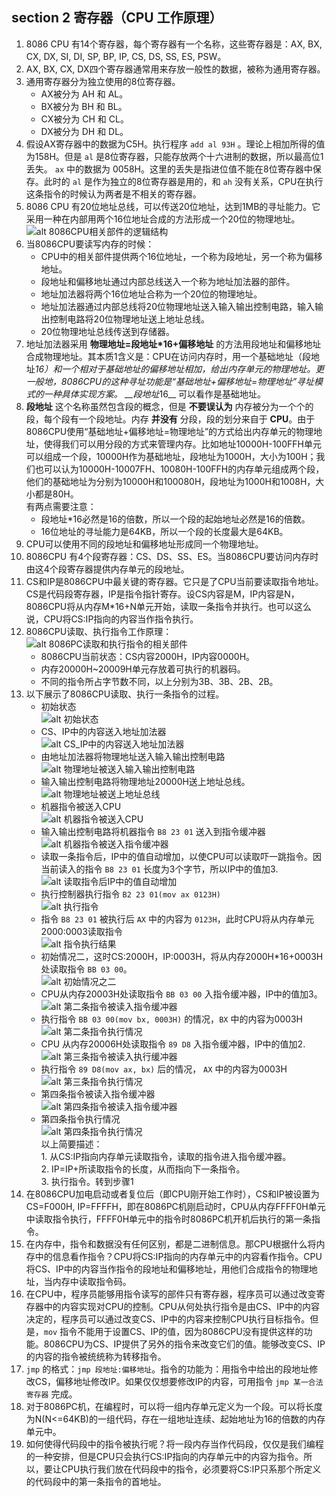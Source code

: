 ## section 2 寄存器（CPU 工作原理）     

1.  8086 CPU 有14个寄存器，每个寄存器有一个名称，这些寄存器是：AX, BX, CX, DX, SI, DI, SP, BP, IP, CS, DS, SS, ES, PSW。    
2.  AX, BX, CX, DX四个寄存器通常用来存放一般性的数据，被称为通用寄存器。      
3.  通用寄存器分为独立使用的8位寄存器。     
    + AX被分为 AH 和 AL。     
    + BX被分为 BH 和 BL。     
    + CX被分为 CH 和 CL。     
    + DX被分为 DH 和 DL。     
4.  假设AX寄存器中的数据为C5H。执行程序 `add al 93H` 。理论上相加所得的值为158H。但是 `al` 是8位寄存器，只能存放两个十六进制的数据，所以最高位1丢失。 `ax` 中的数据为 0058H。这里的丢失是指进位值不能在8位寄存器中保存。此时的 `al` 是作为独立的8位寄存器是用的，和 `ah` 没有关系，CPU在执行这条指令的时候认为两者是不相关的寄存器。        
5.  8086 CPU 有20位地址总线，可以传送20位地址，达到1MB的寻址能力。它采用一种在内部用两个16位地址合成的方法形成一个20位的物理地址。    
    ![alt 8086CPU相关部件的逻辑结构](../../pictures/8086CPU相关部件的逻辑结构.PNG "8086CPU相关部件的逻辑结构")       
6.  当8086CPU要读写内存的时候：   
    + CPU中的相关部件提供两个16位地址，一个称为段地址，另一个称为偏移地址。      
    + 段地址和偏移地址通过内部总线送入一个称为地址加法器的部件。    
    + 地址加法器将两个16位地址合称为一个20位的物理地址。    
    + 地址加法器通过内部总线将20位物理地址送入输入输出控制电路，输入输出控制电路将20位物理地址送上地址总线。      
    + 20位物理地址总线传送到存储器。    
7.  地址加法器采用 __物理地址=段地址*16+偏移地址__ 的方法用段地址和偏移地址合成物理地址。其本质1含义是：CPU在访问内存时，用一个基础地址（段地址*16）和一个相对于基础地址的偏移地址相加，给出内存单元的物理地址。更一般地，8086CPU的这种寻址功能是“基础地址+偏移地址=物理地址”寻址模式的一种具体实现方案。 __段地址*16__ 可以看作是基础地址。     
8.  __段地址__ 这个名称虽然包含段的概念，但是 __不要误认为__ 内存被分为一个个的段，每个段有一个段地址。内存 __并没有__ 分段，段的划分来自于 __CPU__。由于8086CPU使用“基础地址+偏移地址=物理地址”的方式给出内存单元的物理地址，使得我们可以用分段的方式来管理内存。比如地址10000H-100FFH单元可以组成一个段，10000H作为基础地址，段地址为1000H，大小为100H；我们也可以认为10000H-10007FH、10080H-100FFH的内存单元组成两个段，他们的基础地址为分别为10000H和100080H，段地址为1000H和1008H，大小都是80H。    
    有两点需要注意：    
    + 段地址*16必然是16的倍数，所以一个段的起始地址必然是16的倍数。
    + 16位地址的寻址能力是64KB，所以一个段的长度最大是64KB。       
9.  CPU可以使用不同的段地址和偏移地址形成同一个物理地址。     
10.  8086CPU 有4个段寄存器：CS、DS、SS、ES。当8086CPU要访问内存时由这4个段寄存器提供内存单元的段地址。     
11.  CS和IP是8086CPU中最关键的寄存器。它只是了CPU当前要读取指令地址。CS是代码段寄存器，IP是指令指针寄存。设CS内容是M，IP内容是N，8086CPU将从内存M*16+N单元开始，读取一条指令并执行。也可以这么说，CPU将CS:IP指向的内容当作指令执行。     
12.  8086CPU读取、执行指令工作原理：      
     ![alt 8086PC读取和执行指令的相关部件](../../pictures/8086PC读取和执行指令的相关部件.PNG "8086PC读取和执行指令的相关部件")       
     + 8086CPU当前状态：CS内容2000H，IP内容0000H。    
     + 内存20000H~20009H单元存放着可执行的机器码。    
     + 不同的指令所占字节数不同，以上分别为3B、3B、2B、2B。     
13.  以下展示了8086CPU读取、执行一条指令的过程。    
     + 初始状态     
     ![alt 初始状态](../../pictures/初始状态.PNG "初始状态")        
     + CS、IP中的内容送入地址加法器      
     ![alt CS_IP中的内容送入地址加法器](../../pictures/CS_IP中的内容送入地址加法器.PNG "CS、IP中的内容送入地址加法器")        
     + 由地址加法器将物理地址送入输入输出控制电路       
     ![alt 物理地址被送入输入输出控制电路](../../pictures/物理地址被送入输入输出控制电路.PNG "物理地址被送入输入输出控制电路")      
     + 输入输出控制电路将物理地址20000H送上地址总线。     
     ![alt 物理地址被送上地址总线](../../pictures/物理地址被送上地址总线.PNG "物理地址被送上地址总线")      
     + 机器指令被送入CPU      
     ![alt 机器指令被送入CPU](../../pictures/机器指令被送入CPU.PNG "机器指令被送入CPU")     
     + 输入输出控制电路将机器指令 `B8 23 01` 送入到指令缓冲器   
     ![alt 机器指令被送入指令缓冲器](../../pictures/机器指令被送入指令缓冲器.PNG "机器指令被送入指令缓冲器")    
     + 读取一条指令后，IP中的值自动增加，以使CPU可以读取吓一跳指令。因当前读入的指令 `B8 23 01` 长度为3个字节，所以IP中的值加3.   
     ![alt 读取指令后IP中的值自动增加](../../pictures/读取指令后IP中的值自动增加.PNG "读取指令后IP中的值自动增加")      
     + 执行控制器执行指令 `B2 23 01(mov ax 0123H)`      
     ![alt 执行指令](../../pictures/执行指令.PNG "执行指令")      
     + 指令 `B8 23 01` 被执行后 `AX` 中的内容为 `0123H`，此时CPU将从内存单元2000:0003读取指令     
     ![alt 指令执行结果](../../pictures/指令执行结果.PNG "指令执行结果")     
     + 初始情况二，这时CS:2000H，IP:0003H，将从内存2000H*16+0003H处读取指令 `BB 03 00`。     
     ![alt 初始情况之二](../../pictures/初始情况之二.PNG "初始情况之二")      
     + CPU从内存20003H处读取指令 `BB 03 00` 入指令缓冲器，IP中的值加3。     
     ![alt 第二条指令被读入指令缓冲器](../../pictures/第二条指令被读入指令缓冲器.PNG "第二条指令被读入指令缓冲器")      
     + 执行指令 `BB 03 00(mov bx, 0003H)` 的情况，`BX` 中的内容为0003H      
     ![alt 第二条指令执行情况](../../pictures/第二条指令执行情况.PNG "第二条指令执行情况")      
     + CPU 从内存20006H处读取指令 `89 D8` 入指令缓冲器，IP中的值加2.      
     ![alt 第三条指令被读入执行缓冲器](../../pictures/第三条指令被读入执行缓冲器.PNG "第三条指令被读入执行缓冲器")      
     + 执行指令 `89 D8(mov ax, bx)` 后的情况， `AX` 中的内容为0003H     
     ![alt 第三条指令执行情况](../../pictures/第三条指令执行情况.PNG "第三条指令执行情况")      
     + 第四条指令被读入指令缓冲器     
     ![alt 第四条指令被读入指令缓冲器](../../pictures/第四条指令被读入指令缓冲器.PNG "第四条指令被读入指令缓冲器")      
     + 第四条指令执行情况     
     ![alt 第四条指令执行情况](../../pictures/第四条指令执行情况.PNG "第四条指令执行情况")      
    以上简要描述：      
    1.  从CS:IP指向内存单元读取指令，读取的指令进入指令缓冲器。   
    2.  IP=IP+所读取指令的长度，从而指向下一条指令。    
    3.  执行指令。转到步骤1     
14.  在8086CPU加电启动或者复位后（即CPU刚开始工作时），CS和IP被设置为CS=F000H, IP=FFFFH，即在8086PC机刚启动时，CPU从内存FFFF0H单元中读取指令执行，FFFF0H单元中的指令时8086PC机开机后执行的第一条指令。      
15.  在内存中，指令和数据没有任何区别，都是二进制信息。那CPU根据什么将内存中的信息看作指令？CPU将CS:IP指向的内存单元中的内容看作指令。CPU将CS、IP中的内容当作指令的段地址和偏移地址，用他们合成指令的物理地址，当内存中读取指令码。      
16.  在CPU中，程序员能够用指令读写的部件只有寄存器，程序员可以通过改变寄存器中的内容实现对CPU的控制。CPU从何处执行指令是由CS、IP中的内容决定的，程序员可以通过改变CS、IP中的内容来控制CPU执行目标指令。但是，`mov` 指令不能用于设置CS、IP的值，因为8086CPU没有提供这样的功能。8086CPU为CS、IP提供了另外的指令来改变它们的值。能够改变CS、IP的内容的指令被统统称为转移指令。      
17.  `jmp` 的格式：`jmp 段地址:偏移地址`。指令的功能为：用指令中给出的段地址修改CS，偏移地址修改IP。如果仅仅想要修改IP的内容，可用指令 `jmp 某一合法寄存器` 完成。      
18.  对于8086PC机，在编程时，可以将一组内存单元定义为一个段。可以将长度为N(N<=64KB)的一组代码，存在一组地址连续、起始地址为16的倍数的内存单元中。    
19.  如何使得代码段中的指令被执行呢？将一段内存当作代码段，仅仅是我们编程的一种安排，但是CPU只会执行CS:IP指向的内存单元中的内容为指令。所以，要让CPU执行我们放在代码段中的指令，必须要将CS:IP只系那个所定义的代码段中的第一条指令的首地址。         
